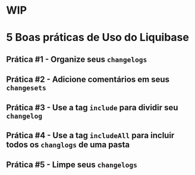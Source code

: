 # WIP

# 5 Boas práticas de Uso do Liquibase

## Prática #1 - Organize seus `changelogs`

## Prática #2 - Adicione comentários em seus `changesets`

## Prática #3 - Use a tag `include` para dividir seu `changelog`

## Prática #4 - Use a tag `includeAll` para incluir todos os `changlogs` de uma pasta

## Prática #5 - Limpe seus `changelogs`
